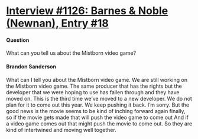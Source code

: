 # [Interview #1126: Barnes & Noble (Newnan), Entry #18](https://www.theoryland.com/intvmain.php?i=1126#18)

#### Question

What can you tell us about the Mistborn video game?

#### Brandon Sanderson

What can I tell you about the Mistborn video game. We are still working on the Mistborn video game. The same producer that has the rights but the developer that we were hoping to use has fallen through and they have moved on. This is the third time we’ve moved to a new developer. We do not plan for it to come out this year. We keep pushing it back. I’m sorry. But the good news is the movie seems to be kind of inching forward again finally, so if the movie gets made that will push the video game to come out And if a video game comes out that might push the movie to come out. So they are kind of intertwined and moving well together.

